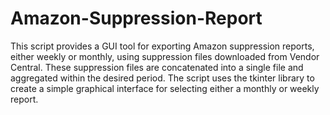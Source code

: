 # Amazon-Suppression-Report

This script provides a GUI tool for exporting Amazon suppression reports, either weekly or monthly, using suppression files downloaded from Vendor Central. These suppression files are concatenated into a single file and aggregated within the desired period. The script uses the tkinter library to create a simple graphical interface for selecting either a monthly or weekly report.
